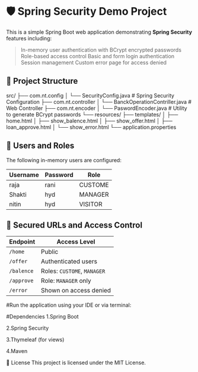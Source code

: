 # 🛡️ Spring Security Demo Project


This is a simple Spring Boot web application demonstrating **Spring Security** features including:
> In-memory user authentication with BCrypt encrypted passwords
> Role-based access control
> Basic and form login authentication
> Session management
> Custom error page for access denied
## 📁 Project Structure
src/
├── com.nt.config
│ └── SecurityConfig.java # Spring Security Configuration
├── com.nt.controller
│ └── BanckOperationContriller.java # Web Controller
├── com.nt.encoder
│ └── PaswordEncoder.java # Utility to generate BCrypt passwords
└── resources/
├── templates/
│ ├── home.html
│ ├── show_balence.html
│ ├── show_offer.html
│ ├── loan_approve.html
│ └── show_error.html
└── application.properties

## 👥 Users and Roles

The following in-memory users are configured:

| Username | Password | Role     |
|----------|----------|----------|
| raja     | rani     | CUSTOME  |
| Shakti   | hyd      | MANAGER  |
| nitin    | hyd      | VISITOR  |



## 🔐 Secured URLs and Access Control

| Endpoint      | Access Level                    |
|---------------|----------------------------------|
| `/home`       | Public                          |
| `/offer`      | Authenticated users             |
| `/balence`    | Roles: `CUSTOME`, `MANAGER`     |
| `/approve`    | Role: `MANAGER` only            |
| `/error`      | Shown on access denied          |
#Run the application using your IDE or via terminal:

#Dependencies
1.Spring Boot

2.Spring Security

3.Thymeleaf (for views)

4.Maven

📄 License
This project is licensed under the MIT License.





